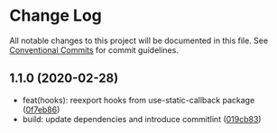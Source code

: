 # Change Log

All notable changes to this project will be documented in this file.
See [Conventional Commits](https://conventionalcommits.org) for commit guidelines.

## 1.1.0 (2020-02-28)

* feat(hooks): reexport hooks from use-static-callback package ([0f7eb86](https://github.com/byteclaw/hooks/commit/0f7eb86))
* build: update dependencies and introduce commitlint ([019cb83](https://github.com/byteclaw/hooks/commit/019cb83))
